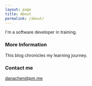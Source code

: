 ```yaml
---
layout: page
title: About
permalink: /about/
---
```


I'm a software developer in training. 

### More Information

This blog chronicles my learning journey.

### Contact me

[danachen@pm.me](mailto:danachen@pm.me)
